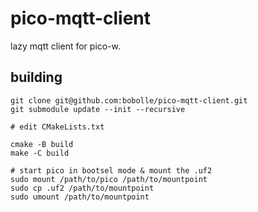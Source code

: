 # pico-mqtt-client

lazy mqtt client for pico-w.

## building

```shell
git clone git@github.com:bobolle/pico-mqtt-client.git
git submodule update --init --recursive

# edit CMakeLists.txt

cmake -B build
make -C build

# start pico in bootsel mode & mount the .uf2
sudo mount /path/to/pico /path/to/mountpoint
sudo cp .uf2 /path/to/mountpoint
sudo umount /path/to/mountpoint
```
